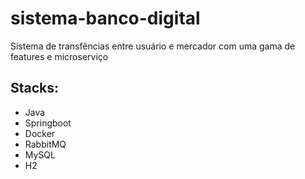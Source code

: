 # sistema-banco-digital
Sistema de transfências entre usuário e mercador com uma gama de features e microserviço
&nbsp;

## Stacks:

- Java
- Springboot
- Docker
- RabbitMQ
- MySQL
- H2

